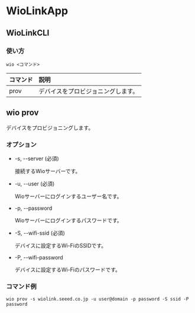 # WioLinkApp

## WioLinkCLI

### 使い方

`wio <コマンド>`

|コマンド|説明|
|:--|:--|
|prov|デバイスをプロビジョニングします。|

## wio prov

デバイスをプロビジョニングします。

### オプション

* -s, --server (必須)

  接続するWioサーバーです。

* -u, --user (必須)

  Wioサーバーにログインするユーザー名です。

* -p, --password

  Wioサーバーにログインするパスワードです。

* -S, --wifi-ssid (必須)

  デバイスに設定するWi-FiのSSIDです。

* -P, --wifi-password

  デバイスに設定するWi-Fiのパスワードです。

### コマンド例

```
wio prov -s wiolink.seeed.co.jp -u user@domain -p password -S ssid -P password
```
